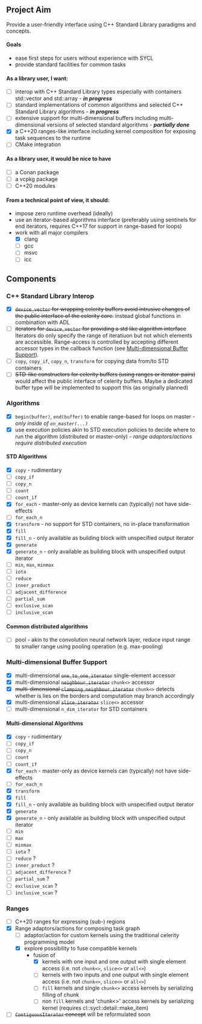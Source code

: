 ## Project Aim

Provide a user-friendly interface using C++ Standard Library paradigms and concepts.

#### Goals

 - ease first steps for users without experience with SYCL
 - provide standard facilities for common tasks

#### As a library user, I want:

- [ ] interop with C++ Standard Library types especially with containers std::vector and std::array - **_in progress_**
- [ ] standard implementations of common algorithms and selected C++ Standard Library algorithms  - **_in progress_**
- [ ] extensive support for multi-dimensional buffers including multi-dimensional versions of selected standard algorithms - **_partially done_**
- [x] a C++20 ranges-like interface including kernel composition for exposing task sequences to the runtime
- [ ] CMake integration

#### As a library user, it would be nice to have

- [ ] a Conan package
- [ ] a vcpkg package
- [ ] C++20 modules

#### From a technical point of view, it should:

- impose zero runtime overhead (ideally)
- use an iterator-based algorithms interface (preferably using sentinels for end iterators, requires C++17 for support in range-based for loops)
- work with all major compilers 
  - [x] clang
  - [ ] gcc
  - [ ] msvc
  - [ ] icc

## Components

### C++ Standard Library Interop

- [x] ~~`device_vector` for wrapping celerity buffers avoid intrusive changes of the public interface of the celerity core.~~
  instead global functions in combination with ADL
- [ ] ~~iterators for `device_vector` for providing a std like algorithm interface~~
  Iterators do only specify the range of iteratiuon but not which elements are 
  accessible. Range-access is controlled by accepting different accessor types
  in the callback function (see [Multi-dimensional Buffer Support](#multi-dimensional-buffer-support)).
- [ ] `copy`, `copy_if`, `copy_n`, `transform` for copying data from/to STD containers
- [ ] ~~STD-like constructors for celerity buffers (using ranges or iterator-pairs)~~
      would affect the public interface of celerity buffers. Maybe a dedicated buffer type will be implemented to support this (as originally planned)

### Algorithms

- [x] `begin(buffer)`, `end(buffer)` to enable range-based for loops on master - _only inside of `on_master(...)`_
- [x] use execution policies akin to STD execution policies to decide where to run the algorithm (distributed or master-only) - _range adaptors/actions require distributed execution_ 

#### STD Algorithms

- [x] `copy` - rudimentary
- [ ] `copy_if`
- [ ] `copy_n`
- [ ] `count`
- [ ] `count_if`
- [x] `for_each` - master-only as device kernels can (typically) not have side-effects
- [ ] `for_each_n`
- [x] `transform` - no support for STD containers, no in-place transformation
- [x] `fill`
- [x] `fill_n` - only available as building block with unspecified output iterator
- [x] `generate`
- [x] `generate_n` - only available as building block with unspecified output iterator
- [ ] `min`, `max`, `minmax`
- [ ] `iota`
- [ ] `reduce`
- [ ] `inner_product`
- [ ] `adjacent_difference`
- [ ] `partial_sum`
- [ ] `exclusive_scan`
- [ ] `inclusive_scan`

#### Common distributed algorithms

- [ ] pool - akin to the convolution neural network layer, reduce input range to smaller range using pooling operation (e.g. max-pooling)

### Multi-dimensional Buffer Support

- [x] multi-dimensional ~~`one_to_one_iterator`~~ single-element accessor
- [x] multi-dimensional ~~`neighbour_iterator`~~ `chunk<>` accessor
- [x] ~~multi-dimensional `clamping_neighbour_iterator`~~ `chunk<>` detects whether is lies on the borders and computation may branch accordingly 
- [x] multi-dimensional ~~`slice_iterator`~~ `slice<>` accessor
- [ ] multi-dimensional `n_dim_iterator` for STD containers

#### Multi-dimensional Algorithms

- [x] `copy` - rudimentary
- [ ] `copy_if`
- [ ] `copy_n`
- [ ] `count`
- [ ] `count_if`
- [x] `for_each` - master-only as device kernels can (typically) not have side-effects
- [ ] `for_each_n`
- [x] `transform`
- [x] `fill`
- [x] `fill_n` - only available as building block with unspecified output iterator
- [x] `generate`
- [x] `generate_n` - only available as building block with unspecified output iterator
- [ ] `min`
- [ ] `max`
- [ ] `minmax`
- [ ] `iota` ?
- [ ] `reduce` ?
- [ ] `inner_product` ?
- [ ] `adjacent_difference` ?
- [ ] `partial_sum` ?
- [ ] `exclusive_scan` ?
- [ ] `inclusive_scan` ?

### Ranges

- [ ] C++20 ranges for expressing (sub-) regions
- [x] Range adaptors/actions for composing task graph
    - [ ] adaptor/action for custom kernels using the traditional celerity programming model
    - [x] explore possibility to fuse compatible kernels
       - fusion of
         - [x] kernels with one input and one output with single element access (i.e. not `chunk<>`, `slice<>` or `all<>`)
         - [ ] kernels with two inputs and one output with single element access (i.e. not `chunk<>`, `slice<>` or `all<>`)
         - [ ] `fill` kernels and single `chunk<>` access kernels by serializing filling of chunk
         - [ ] non `fill` kernels and 'chunk<>' access kernels by serializing kernel (requires cl::sycl::detail::make_item)
- [ ] ~~`ContiguousIterator` concept~~ will be reformulated soon